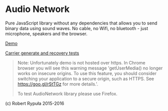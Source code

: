 Audio Network
=============

Pure JavaScript library without any dependencies that allows you to send binary data
using sound waves. No cable, no Wifi, no bluetooth - just microphone, speakers and
the browser.

[Demo](http://audio-network.rypula.pl/)

[Carrier generate and recovery tests](http://audio-network.rypula.pl/example/carrier.html)


>Note: Unfortunately demo is not hosted over https. In Chrome browser you will see this warning message 'getUserMedia() no longer works on insecure origins. To use this feature, you should consider switching your application to a secure origin, such as HTTPS. See https://goo.gl/rStTGz for more details.'.
>
>To test AudioNetwork library please use Firefox.

(c) Robert Rypuła 2015-2016
